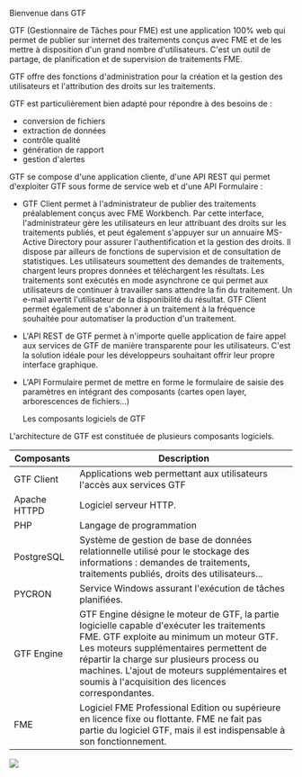 

Bienvenue dans GTF

GTF (Gestionnaire de Tâches pour FME) est une application 100% web qui permet de publier sur internet des traitements conçus avec FME et de les mettre à disposition d&#39;un grand nombre d&#39;utilisateurs. C&#39;est un outil de partage, de planification et de supervision de traitements FME.

GTF offre des fonctions d&#39;administration pour la création et la gestion des utilisateurs et l&#39;attribution des droits sur les traitements.

GTF est particulièrement bien adapté pour répondre à des besoins de :

-  conversion de fichiers
- extraction de données
- contrôle qualité
- génération de rapport
- gestion d&#39;alertes

GTF se compose d&#39;une application cliente, d&#39;une API REST qui permet d&#39;exploiter GTF sous forme de service web et d&#39;une API Formulaire :

- GTF Client permet à l&#39;administrateur de publier des traitements préalablement conçus avec FME Workbench. Par cette interface, l&#39;administrateur gère les utilisateurs en leur attribuant des droits sur les traitements publiés, et peut également  s&#39;appuyer sur un annuaire MS-Active Directory pour assurer l&#39;authentification et la gestion des droits. Il dispose par ailleurs de fonctions de supervision et de consultation de statistiques. Les utilisateurs soumettent des demandes de traitements, chargent leurs propres données et téléchargent les résultats. Les traitements sont exécutés en mode asynchrone ce qui permet aux utilisateurs de continuer à travailler sans attendre la fin du traitement. Un e-mail avertit l&#39;utilisateur de la disponibilité du résultat. GTF Client permet également  de s&#39;abonner à un traitement à la fréquence souhaitée pour automatiser la production d&#39;un traitement.

- L&#39;API REST de GTF permet à n&#39;importe quelle application de faire appel aux services de GTF de manière transparente pour les utilisateurs. C&#39;est la solution idéale pour les développeurs souhaitant offrir leur propre interface graphique.

- L&#39;API Formulaire permet de mettre en forme le formulaire de saisie des paramètres en intégrant des composants (cartes open layer, arborescences de fichiers…)

  Les composants logiciels de GTF

L&#39;architecture de GTF est constituée de plusieurs composants logiciels.

| Composants | Description |
| --- | --- |
| GTF Client | Applications web  permettant aux utilisateurs l&#39;accès aux services GTF |
| Apache HTTPD | Logiciel serveur HTTP. |
| PHP | Langage de programmation |
| PostgreSQL | Système de gestion de base de données relationnelle utilisé pour le stockage des informations : demandes de traitements, traitements publiés, droits des utilisateurs...   |
| PYCRON | Service Windows assurant l&#39;exécution de tâches planifiées. |
| GTF Engine | GTF Engine désigne le moteur de GTF, la partie logicielle capable d&#39;exécuter les traitements FME. GTF exploite au minimum un moteur GTF. Les moteurs supplémentaires permettent de répartir la charge sur plusieurs process ou machines. L&#39;ajout de moteurs supplémentaires et soumis à l&#39;acquisition des licences correspondantes.  |
| FME | Logiciel FME Professional Edition ou supérieure en licence fixe ou flottante. FME ne fait pas partie du logiciel GTF, mais il est indispensable à son fonctionnement. |

 ![](./)

